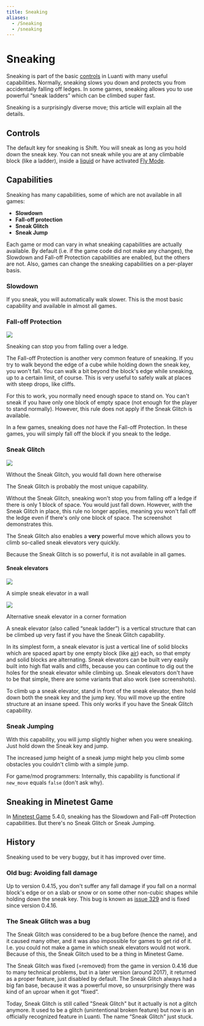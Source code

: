 ```yaml
---
title: Sneaking
aliases:
  - /Sneaking
  - /sneaking
---
```


# Sneaking

Sneaking is part of the basic [controls](/for-players/controls) in Luanti with many useful capabilities. Normally, sneaking slows you down and protects you from accidentally falling off ledges. In some games, sneaking allows you to use powerful “sneak ladders” which can be climbed super fast.

Sneaking is a surprisingly diverse move; this article will explain all the details.

## Controls

The default key for sneaking is Shift. You will sneak as long as you hold down the sneak key. You can not sneak while you are at any climbable block (like a ladder), inside a [liquid](/for-players/liquid) or have activated [Fly Mode](/for-players/controls#movement-modes).

## Capabilities

Sneaking has many capabilities, some of which are not available in all games:

- **Slowdown**
- **Fall-off protection**
- **Sneak Glitch**
- **Sneak Jump**

Each game or mod can vary in what sneaking capabilities are actually available. By default (i.e. if the game code did not make any changes), the Slowdown and Fall-off Protection capabilities are enabled, but the others are not. Also, games can change the sneaking capabilities on a per-player basis.

### Slowdown

If you sneak, you will automatically walk slower. This is the most basic capability and available in almost all games.

### Fall-off Protection

![](/images/sneaking/Fall-off_protection.png)

Sneaking can stop you from falling over a ledge.

The Fall-off Protection is another very common feature of sneaking. If you try to walk beyond the edge of a cube while holding down the sneak key, you won't fall. You can walk a bit beyond the block's edge while sneaking, up to a certain limit, of course. This is very useful to safely walk at places with steep drops, like cliffs.

For this to work, you normally need enough space to stand on. You can't sneak if you have only one block of empty space (not enough for the player to stand normally). However, this rule does not apply if the Sneak Glitch is available.

In a few games, sneaking does _not_ have the Fall-off Protection. In these games, you will simply fall off the block if you sneak to the ledge.

### Sneak Glitch

![](/images/sneaking/Sneaking_at_the_edge.png)

Without the Sneak Glitch, you would fall down here otherwise

The Sneak Glitch is probably the most unique capability.

Without the Sneak Glitch, sneaking won't stop you from falling off a ledge if there is only 1 block of space. You would just fall down. However, _with_ the Sneak Glitch in place, this rule no longer applies, meaning you won't fall off the ledge even if there's only one block of space. The screenshot demonstrates this.

The Sneak Glitch also enables a **very** powerful move which allows you to climb so-called sneak elevators very quickly.

Because the Sneak Glitch is so powerful, it is not available in all games.

#### Sneak elevators

![](/images/sneaking/Sneak_bug_2.png)

A simple sneak elevator in a wall

![](/images/sneaking/Sneak_bug.png)

Alternative sneak elevator in a corner formation

A sneak elevator (also called “sneak ladder”) is a vertical structure that can be climbed up very fast if you have the Sneak Glitch capability.

In its simplest form, a sneak elevator is just a vertical line of solid blocks which are spaced apart by one empty block (like [air](/for-players/nodes#air)) each, so that empty and solid blocks are alternating. Sneak elevators can be built very easily built into high flat walls and cliffs, because you can continue to dig out the holes for the sneak elevator while climbing up. Sneak elevators don't have to be that simple, there are some variants that also work (see screenshots).

To climb up a sneak elevator, stand in front of the sneak elevator, then hold down both the sneak key and the jump key. You will move up the entire structure at an insane speed. This only works if you have the Sneak Glitch capability.

### Sneak Jumping

With this capability, you will jump slightly higher when you were sneaking. Just hold down the Sneak key and jump.

The increased jump height of a sneak jump might help you climb some obstacles you couldn't climb with a simple jump.

For game/mod programmers: Internally, this capability is functional if `new_move` equals `false` (don't ask why).

## Sneaking in Minetest Game

In [Minetest Game](https://content.luanti.org/packages/Minetest/minetest_game/) 5.4.0, sneaking has the Slowdown and Fall-off Protection capabilities. But there's no Sneak Glitch or Sneak Jumping.

## History

Sneaking used to be very buggy, but it has improved over time.

### Old bug: Avoiding fall damage

Up to version 0.4.15, you don't suffer any fall damage if you fall on a normal block's edge or on a slab or snow or on some other non-cubic shapes while holding down the sneak key. This bug is known as [issue 329](https://github.com/luanti-org/luanti/issues/329) and is fixed since version 0.4.16.

### The Sneak Glitch was a bug

The Sneak Glitch was considered to be a bug before (hence the name), and it caused many other, and it was also impossible for games to get rid of it. I.e. you could not make a game in which sneak elevators would not work. Because of this, the Sneak Glitch used to be a thing in Minetest Game.

The Sneak Glitch was fixed (=removed) from the game in version 0.4.16 due to many technical problems, but in a later version (around 2017), it returned as a proper feature, just disabled by default. The Sneak Glitch always had a big fan base, because it was a powerful move, so unsurprisingly there was kind of an uproar when it got “fixed”.

Today, Sneak Glitch is still called "Sneak Glitch" but it actually is not a glitch anymore. It used to be a glitch (unintentional broken feature) but now is an officially recognized feature in Luanti. The name “Sneak Glitch” just stuck.
